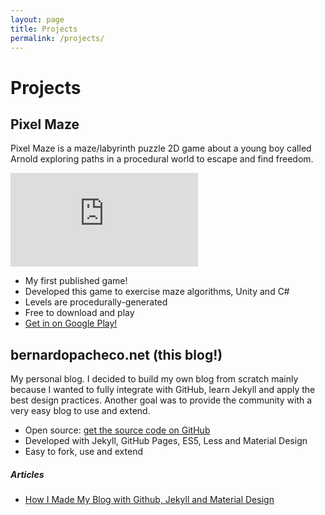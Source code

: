 ```yaml
---
layout: page
title: Projects
permalink: /projects/
---
```

# Projects

## Pixel Maze

Pixel Maze is a maze/labyrinth puzzle 2D game about a young boy called Arnold exploring paths in a procedural world to escape and find freedom.

<p class="embed-responsive embed-responsive-16by9">
  <iframe class="embed-responsive-item" src="https://www.youtube.com/embed/nyFuooigxPs" frameborder="0" allow="accelerometer; autoplay; encrypted-media; gyroscope; picture-in-picture" allowfullscreen></iframe>
</p>

<p>
  <ul>
    <li>My first published game!</li>
    <li>Developed this game to exercise maze algorithms, Unity and C#</li>
    <li>Levels are procedurally-generated</li>
    <li>Free to download and play</li>
    <li><a href="https://play.google.com/store/apps/details?id=net.bernardopacheco.supermazeadventures" target="_blank">Get in on Google Play!</a></li>
  </ul>
</p>

## bernardopacheco.net (this blog!)

My personal blog. I decided to build my own blog from scratch mainly because I wanted to fully integrate with GitHub, learn Jekyll and apply the best design practices. Another goal was to provide the community with a very easy blog to use and extend.



<p>
  <ul>
    <li>Open source: <a href="https://github.com/bernardopacheco/bernardopacheco.github.io" target="_blank">get the source code on GitHub</a></li>
    <li>Developed with Jekyll, GitHub Pages, ES5, Less and Material Design</li>
    <li>Easy to fork, use and extend</li>
  </ul>
</p>

##### Articles

<ul>
  <li><a href="{% post_url 2015-01-03-how-i-made-my-blog-with-github-jekyll-and-material-design %}">How I Made My Blog with Github, Jekyll and Material Design</a></li>
</ul>